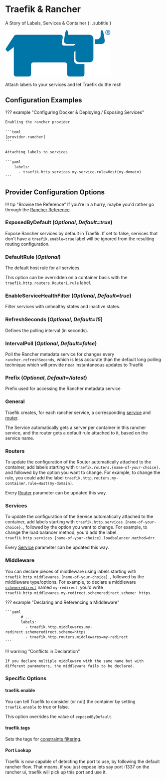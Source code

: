 # Traefik & Rancher

A Story of Labels, Services & Container
{: .subtitle }

![Rancher](../assets/img/providers/rancher.png)

Attach labels to your services and let Traefik do the rest!

## Configuration Examples

??? example "Configuring Docker & Deploying / Exposing Services"

    Enabling the rancher provider

    ```toml
    [provider.rancher]
    ```

    Attaching labels to services

    ```yaml
        labels:
          - traefik.http.services.my-service.rule=Host(my-domain)
    ```

## Provider Configuration Options

!!! tip "Browse the Reference"
    If you're in a hurry, maybe you'd rather go through the [Rancher Reference](../reference/providers/rancher.md).

### ExposedByDefault (_Optional_, _Default=true_)

Expose Rancher services by default in Traefik.
If set to false, services that don't have a `traefik.enable=true` label will be ignored from the resulting routing configuration.

### DefaultRule (_Optional_)

The default host rule for all services.

This option can be overridden on a container basis with the `traefik.http.routers.Router1.rule` label.

### EnableServiceHealthFilter (_Optional_, _Default=true_)

Filter services with unhealthy states and inactive states.

### RefreshSeconds (_Optional_, _Default=15_)

Defines the polling interval (in seconds).

### IntervalPoll (_Optional_, _Default=false_)

Poll the Rancher metadata service for changes every `rancher.refreshSeconds`, which is less accurate than the default long polling technique which
will provide near instantaneous updates to Traefik

### Prefix (_Optional_, _Default=/latest_)

Prefix used for accessing the Rancher metadata service

### General

Traefik creates, for each rancher service, a corresponding [service](../routing/services/index.md) and [router](../routing/routers/index.md).

The Service automatically gets a server per container in this rancher service, and the router gets a default rule attached to it, based on the service name.

### Routers

To update the configuration of the Router automatically attached to the container, add labels starting with `traefik.routers.{name-of-your-choice}.` and followed by the option you want to change. For example, to change the rule, you could add the label `traefik.http.routers.my-container.rule=Host(my-domain)`.

Every [Router](../routing/routers/index.md) parameter can be updated this way.

### Services

To update the configuration of the Service automatically attached to the container, add labels starting with `traefik.http.services.{name-of-your-choice}.`, followed by the option you want to change. For example, to change the load balancer method, you'd add the label `traefik.http.services.{name-of-your-choice}.loadbalancer.method=drr`.

Every [Service](../routing/services/index.md) parameter can be updated this way.

### Middleware

You can declare pieces of middleware using labels starting with `traefik.http.middlewares.{name-of-your-choice}.`, followed by the middleware type/options. For example, to declare a middleware [`schemeredirect`](../middlewares/redirectscheme.md) named `my-redirect`, you'd write `traefik.http.middlewares.my-redirect.schemeredirect.scheme: https`.

??? example "Declaring and Referencing a Middleware"

    ```yaml
           # ...
           labels:
             - traefik.http.middlewares.my-redirect.schemeredirect.scheme=https
             - traefik.http.routers.middlewares=my-redirect
    ```

!!! warning "Conflicts in Declaration"

    If you declare multiple middleware with the same name but with different parameters, the middleware fails to be declared.

### Specific Options

#### traefik.enable

You can tell Traefik to consider (or not) the container by setting `traefik.enable` to true or false.

This option overrides the value of `exposedByDefault`.

#### traefik.tags

Sets the tags for [constraints filtering](./overview.md#constraints-configuration).

#### Port Lookup

Traefik is now capable of detecting the port to use, by following the default rancher flow. That means, if you just expose lets say
port :1337 on the rancher ui, traefik will pick up this port and use it.